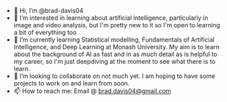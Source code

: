 - 👋 Hi, I’m @brad-davis04
- 👀 I’m interested in learning about artificial intelligence, particularly in image and video analysis, but I'm pretty new to it so I'm open to learning a bit of everything too
- 🌱 I’m currently learning Statistical modelling, Fundamentals of Artificial Intelligence, and Deep Learning at Monash University. My aim is to learn about the background of AI as fast and in as much detail as is helpful to my career, so I'm just deepdiving at the moment to see what there is to learn. 
- 💞️ I’m looking to collaborate on not much yet. I am hoping to have some projects to work on and learn from soon.
- 📫 How to reach me: Email @ brad.davis04@gmail.com

<!---
brad-davis04/brad-davis04 is a ✨ special ✨ repository because its `README.md` (this file) appears on your GitHub profile.
You can click the Preview link to take a look at your changes.
--->
